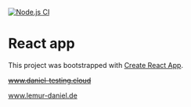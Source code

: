 [![Node.js CI](https://github.com/LemurDaniel/PROJECT__React-app-1/actions/workflows/deploy-on-push.yaml/badge.svg)](https://github.com/LemurDaniel/PROJECT__React-app-1/actions/workflows/deploy-on-push.yaml)

# React app

This project was bootstrapped with [Create React App](https://github.com/facebook/create-react-app).



~~www.daniel-testing.cloud~~

www.lemur-daniel.de
